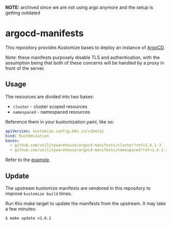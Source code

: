 **NOTE:** archived since we are not using argo anymore and the setup is getting outdated


# argocd-manifests

This repository provides Kustomize bases to deploy an instance of
[ArgoCD](https://argoproj.github.io/argo-cd/).

Note: these manifests purposely disable TLS and authentication, with the
assumption being that both of these concerns will be handled by a proxy in front
of the server.

## Usage

The resources are divided into two bases:

- `cluster` - cluster scoped resources
- `namespaced` - namespaced resources

Reference them in your kustomization.yaml, like so:

```yaml
apiVersion: kustomize.config.k8s.io/v1beta1
kind: Kustomization
bases:
  - github.com/utilitywarehouse/argocd-manifests/cluster?ref=1.6.1-3
  - github.com/utilitywarehouse/argocd-manifests/namespaced?ref=1.6.1-3
```

Refer to the [example](example/).

## Update

The upstream kustomize manifests are vendored in this repository to improve `kustomize build` times.

Run this make target to update the manifests from the upstream. It may take a
few minutes:

```
$ make update v1.6.1
```
